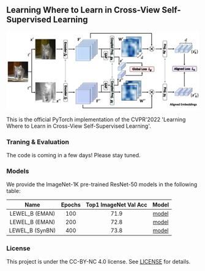 ## Learning Where to Learn in Cross-View Self-Supervised Learning

<p align="center">
    <img src="figs/LEWEL.png" width="850"\>
</p>


This is the official PyTorch implementation of the CVPR'2022 'Learning Where to Learn in Cross-View Self-Supervised Learning'.


### Traning & Evaluation

The code is coming in a few days! Please stay tuned.


### Models

We provide the ImageNet-1K pre-trained ResNet-50 models in the following table:

| Name | Epochs | Top1 ImageNet Val Acc | Model |
| :---: | :---: | :---: | :---: |
| LEWEL_B (EMAN) | 100 | 71.9 | [model](https://drive.google.com/file/d/12_u_6mR7Fg6YU4lxovL2lBXxXwmQehuK/view?usp=sharing) |
| LEWEL_B (EMAN) | 200 | 72.8 | [model](https://drive.google.com/file/d/1ofZjBOAS3IB82Hz-Rt8lW4lqd4nR60ZR/view?usp=sharing) |
| LEWEL_B (SynBN) | 400 | 73.8 | [model](https://drive.google.com/file/d/13PVJexOZqy3XNEBbmeaVCXdrl9JhAiCN/view?usp=sharing) |



### License

This project is under the CC-BY-NC 4.0 license. See [LICENSE](LICENSE) for details.
